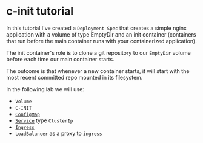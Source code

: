 # c-init tutorial

In this tutorial I've created a `Deployment Spec` that creates a simple nginx application with a volume of type EmptyDir and an init container (containers that run before the main container runs with your containerized application).

The init container's role is to clone a git repository to our `EmptyDir` volume before each time our main container starts.

The outcome is that whenever a new container starts, it will start with the most recent committed repo mounted in its filesystem.

In the following lab we will use:

* `Volume`
* `C-INIT`
* [`ConfigMap`](./k8s/ConfigMap.yaml)
* [`Service`](./k8s/service.yaml) type `ClusterIp`
* [`Ingress`](./k8s/ingress.yaml)
* `LoadBalancer` as a proxy to `ingress`
 



